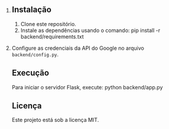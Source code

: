1. ## Instalação
   
   1. Clone este repositório.
   2. Instale as dependências usando o comando:
      pip install -r backend/requirements.txt

2. Configure as credenciais da API do Google no arquivo `backend/config.py`.
   
   ## Execução
   
   Para iniciar o servidor Flask, execute:
   python backend/app.py
   
   ## Licença
   
   Este projeto está sob a licença MIT.
